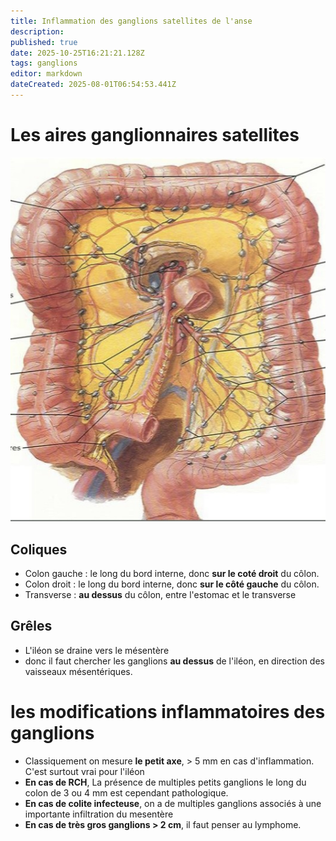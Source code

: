 ```yaml
---
title: Inflammation des ganglions satellites de l'anse
description: 
published: true
date: 2025-10-25T16:21:21.128Z
tags: ganglions
editor: markdown
dateCreated: 2025-08-01T06:54:53.441Z
---
```



# Les aires ganglionnaires satellites #
![ganglionscolon.jpg](/anatomie_typique/ganglionscolon.jpg)
## Сoliques ##
- Colon gauche : le long du bord interne, donc **sur le coté droit** du côlon.
- Colon droit : le long du bord interne, donc **sur le côté gauche** du côlon.
- Transverse : **au dessus** du côlon, entre l'estomac et le transverse

## Grêles ##
- L'iléon se draine vers le mésentère 
- donc il faut chercher les ganglions **au dessus** de l'iléon, en direction des vaisseaux mésentériques.

# les modifications inflammatoires des ganglions 
- Classiquement on mesure **le petit axe**, > 5 mm en cas d'inflammation. C'est surtout vrai pour l'iléon
- **En cas de RCH**, La présence de multiples petits ganglions le long du colon de 3 ou 4 mm est cependant pathologique.
- **En cas de colite infecteuse**, on a de multiples ganglions associés à une importante infiltration du mesentère 
- **En cas de très gros ganglions > 2 cm**, il faut penser au lymphome.
